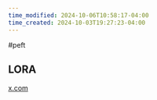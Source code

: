 ```yaml
---
time_modified: 2024-10-06T10:58:17-04:00
time_created: 2024-10-03T19:27:23-04:00
---
```

#peft

## LORA

[x.com](https://x.com/TheTuringPost/status/1842903896962031827)
